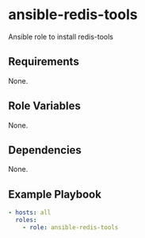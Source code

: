 # ansible-redis-tools
Ansible role to install redis-tools

## Requirements
None.

## Role Variables
None.

## Dependencies
None.

## Example Playbook
```yaml
- hosts: all
  roles:
    - role: ansible-redis-tools
```